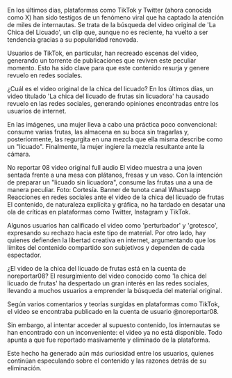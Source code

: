 En los últimos días, plataformas como TikTok y Twitter (ahora conocida como X) han sido testigos de un fenómeno viral que ha captado la atención de miles de internautas. Se trata de la búsqueda del video original de 'La Chica del Licuado', un clip que, aunque no es reciente, ha vuelto a ser tendencia gracias a su popularidad renovada.

Usuarios de TikTok, en particular, han recreado escenas del video, generando un torrente de publicaciones que reviven este peculiar momento. Esto ha sido clave para que este contenido resurja y genere revuelo en redes sociales.

¿Cuál es el video original de la chica del licuado?
En los últimos días, un video titulado 'La chica del licuado de frutas sin licuadora' ha causado revuelo en las redes sociales, generando opiniones encontradas entre los usuarios de internet.


En las imágenes, una mujer lleva a cabo una práctica poco convencional: consume varias frutas, las almacena en su boca sin tragarlas y, posteriormente, las regurgita en una mezcla que ella misma describe como un "licuado". Finalmente, la mujer ingiere la mezcla resultante ante la cámara.

No reportar 08 video original full audio
El video muestra a una joven sentada frente a una mesa con plátanos, fresas y un vaso. Con la intención de preparar un "licuado sin licuadora", consume las frutas una a una de manera peculiar. Foto: Cortesía.
Banner de tunota canal Whastsapp
Reacciones en redes sociales ante el video de la chica del licuado de frutas
El contenido, de naturaleza explícita y gráfica, no ha tardado en desatar una ola de críticas en plataformas como Twitter, Instagram y TikTok.

Algunos usuarios han calificado el video como 'perturbador' y 'grotesco', expresando su rechazo hacia este tipo de material. Por otro lado, hay quienes defienden la libertad creativa en internet, argumentando que los límites del contenido compartido son subjetivos y dependen de cada espectador.

¿El video de la chica del licuado de frutas está en la cuenta de noreportar08?
El resurgimiento del video conocido como 'la chica del licuado de frutas' ha despertado un gran interés en las redes sociales, llevando a muchos usuarios a emprender la búsqueda del material original.

Según varios comentarios y teorías surgidas en plataformas como TikTok, el video se encontraba publicado en la cuenta de usuario @noreportar08.

Sin embargo, al intentar acceder al supuesto contenido, los internautas se han encontrado con un inconveniente: el video ya no está disponible. Todo apunta a que fue reportado masivamente y eliminado de la plataforma.

Este hecho ha generado aún más curiosidad entre los usuarios, quienes continúan especulando sobre el contenido y las razones detrás de su eliminación.
